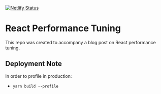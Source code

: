 [![Netlify Status](https://api.netlify.com/api/v1/badges/b5df6121-c6a1-4c57-9c32-12d1969e7c29/deploy-status)](https://app.netlify.com/sites/react-performance-tuning/deploys)

# React Performance Tuning

This repo was created to accompany a blog post on React performance tuning.

## Deployment Note

In order to profile in production:

- `yarn build --profile`
